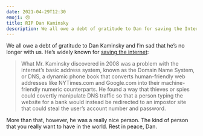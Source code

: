 ```yaml
---
date: 2021-04-29T12:30
emoji: 😢
title: RIP Dan Kaminsky
description: We all owe a debt of gratitude to Dan for saving the Internet and more and I’m quite sad that he’s no longer with us.
---
```


We all owe a debt of gratitude to Dan Kaminsky and I’m sad that he’s no longer with us. He’s widely known for [saving the internet][link]:

> What Mr. Kaminsky discovered in 2008 was a problem with the internet’s basic address system, known as the Domain Name System, or DNS, a dynamic phone book that converts human-friendly web addresses like NYTimes.com and Google.com into their machine-friendly numeric counterparts. He found a way that thieves or spies could covertly manipulate DNS traffic so that a person typing the website for a bank would instead be redirected to an impostor site that could steal the user’s account number and password.

More than that, however, he was a really nice person. The kind of person that you really want to have in the world. Rest in peace, Dan.

[link]: https://www.nytimes.com/2021/04/27/technology/daniel-kaminsky-dead.html
